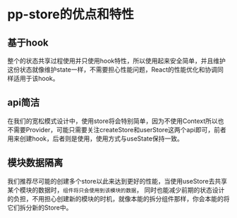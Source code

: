 
# pp-store的优点和特性

  ## 基于hook
   整个的状态共享过程使用并只使用hook特性，所以使用起来安全简单，并且维护这份状态就像维护state一样，不需要担心性能问题，React的性能优化和协调同样适用于该hook。

  ## api简洁
   在我们的宽松模式设计中，使用store将会特别简单，因为不使用Context所以也不需要Provider，可能只需要关注createStore和userStore这两个api即可，前者用来创建hook，后者则是使用，使用方式与useState保持一致。

  ## 模块数据隔离
  我们推荐尽可能的创建多个store以此来达到更好的性能，当使用useStore去共享某个模块的数据时，`组件将只会使用到该模块的数据`， 同时也能减少前期的状态设计的负担，不用担心创建新的模块的时机，就像本能的拆分组件那样，你会本能的将它们拆分新的Store中。